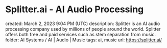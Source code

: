 # Splitter.ai - AI Audio Processing

created: March 2, 2023 9:04 PM (UTC)
description: Splitter is an AI audio processing company used by millions of people around the world. Splitter offers both free and paid services such as stem separation from music.
folder: AI Systems / AI | Audio | Music
tags: ai, music
url: https://splitter.ai/